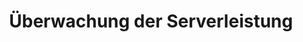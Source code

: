 ---
layout: article
title: Überwachung der Serverleistung
description: 
  - Visualisieren Sie mit dieser Vorlage alle wichtigen Kennzahlen Ihrer Serverleistung und -auslastung in Echtzeit.
lang: de
weight: 1000
isDraft: false
ref: Monitoring-Server-Performance
category:
  - Empfohlen
  - Administration
  - IT-Rechenzentrum
image: Ueberwachung-der-Serverleistung.png
image_thumbnail: Ueberwachung-der-Serverleistung_thumbnail.png
download: Ueberwachung-der-Serverleistung.pbmx
overview_description:
overview_benefits:
overview_data_sources:
---